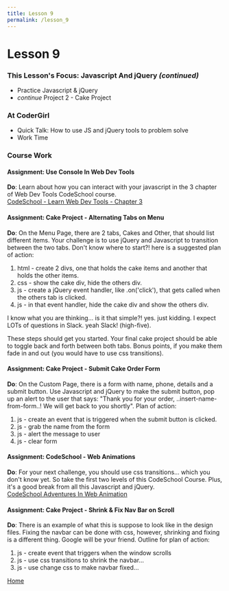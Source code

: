 ```yaml
---
title: Lesson 9
permalink: /lesson_9
---
```


# Lesson 9

### This Lesson's Focus: Javascript And jQuery *(continued)*
* Practice Javascript & jQuery
* *continue* Project 2 - Cake Project


### At CoderGirl
* Quick Talk: How to use JS and jQuery tools to problem solve
* Work Time


### Course Work


#### Assignment: Use Console In Web Dev Tools
**Do**: Learn about how you can interact with your javascript in the 3 chapter of Web Dev Tools CodeSchool course.  
[CodeSchool - Learn Web Dev Tools - Chapter 3](http://discover-devtools.codeschool.com/chapters/3/challenges/1?locale=en)


#### Assignment: Cake Project - Alternating Tabs on Menu
**Do**: On the Menu Page, there are 2 tabs, Cakes and Other, that should list different items. Your challenge is to use jQuery and Javascript to transition between the two tabs. Don't know where to start?! here is a suggested plan of action:

1) html - create 2 divs, one that holds the cake items and another that holds the other items.  
2) css - show the cake div, hide the others div.  
3) js - create a jQuery event handler, like .on('click'), that gets called when the others tab is clicked.  
4) js - in that event handler, hide the cake div and show the others div.  

I know what you are thinking... is it that simple?! yes. just kidding. I expect LOTs of questions in Slack. yeah Slack! (high-five).

These steps should get you started. Your final cake project should be able to toggle back and forth between both tabs. Bonus points, if you make them fade in and out (you would have to use css transitions).  


#### Assignment: Cake Project - Submit Cake Order Form
**Do**: On the Custom Page, there is a form with name, phone, details and a submit button. Use Javascript and jQuery to make the submit button, pop up an alert to the user that says:  "Thank you for your order, ..insert-name-from-form..! We will get back to you shortly". Plan of action:

1) js - create an event that is triggered when the submit button is clicked.  
2) js - grab the name from the form  
3) js - alert the message to user  
4) js - clear form  


#### Assignment: CodeSchool - Web Animations
**Do**: For your next challenge, you should use css transitions... which you don't know yet. So take the first two levels of this CodeSchool Course. Plus, it's a good break from all this Javascript and jQuery.  
[CodeSchool Adventures In Web Animation](https://www.codeschool.com/courses/adventures-in-web-animations)


#### Assignment: Cake Project - Shrink & Fix Nav Bar on Scroll
**Do**: There is an example of what this is suppose to look like in the design files. Fixing the navbar can be done with css, however, shrinking and fixing is a different thing. Google will be your friend. Outline for plan of action:    
1) js - create event that triggers when the window scrolls  
2) js - use css transitions to shrink the navbar...  
3) js - use change css to make navbar fixed...  



[Home]( /web_group_cohort )
